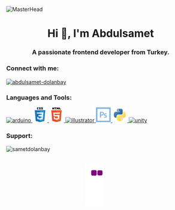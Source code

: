 ![MasterHead](https://media.licdn.com/dms/image/C4E03AQH50QqZRfBtIA/profile-displayphoto-shrink_800_800/0/1653638148958?e=1698278400&v=beta&t=vbWvpEttWVq5Q1sfIJXqqBkMfB-7cAeyfPCscqPEnxA)
<h1 align="center">Hi 👋, I'm Abdulsamet</h1>
<h3 align="center">A passionate frontend developer from Turkey.</h3>

<h3 align="left">Connect with me:</h3>
<p align="left">
<a href="https://linkedin.com/in/abdulsamet-dolanbay" target="blank"><img align="center" src="https://raw.githubusercontent.com/rahuldkjain/github-profile-readme-generator/master/src/images/icons/Social/linked-in-alt.svg" alt="abdulsamet-dolanbay" height="30" width="40" /></a>
</p>

<h3 align="left">Languages and Tools:</h3>
<p align="left"> <a href="https://www.arduino.cc/" target="_blank" rel="noreferrer"> <img src="https://cdn.worldvectorlogo.com/logos/arduino-1.svg" alt="arduino" width="40" height="40"/> </a> <a href="https://www.w3schools.com/css/" target="_blank" rel="noreferrer"> <img src="https://raw.githubusercontent.com/devicons/devicon/master/icons/css3/css3-original-wordmark.svg" alt="css3" width="40" height="40"/> </a> <a href="https://www.w3.org/html/" target="_blank" rel="noreferrer"> <img src="https://raw.githubusercontent.com/devicons/devicon/master/icons/html5/html5-original-wordmark.svg" alt="html5" width="40" height="40"/> </a> <a href="https://www.adobe.com/in/products/illustrator.html" target="_blank" rel="noreferrer"> <img src="https://www.vectorlogo.zone/logos/adobe_illustrator/adobe_illustrator-icon.svg" alt="illustrator" width="40" height="40"/> </a> <a href="https://www.photoshop.com/en" target="_blank" rel="noreferrer"> <img src="https://raw.githubusercontent.com/devicons/devicon/master/icons/photoshop/photoshop-line.svg" alt="photoshop" width="40" height="40"/> </a> <a href="https://www.python.org" target="_blank" rel="noreferrer"> <img src="https://raw.githubusercontent.com/devicons/devicon/master/icons/python/python-original.svg" alt="python" width="40" height="40"/> </a> <a href="https://unity.com/" target="_blank" rel="noreferrer"> <img src="https://www.vectorlogo.zone/logos/unity3d/unity3d-icon.svg" alt="unity" width="40" height="40"/> </a> </p>

<h3 align="left">Support:</h3>
<p><a href="https://www.buymeacoffee.com/sametdolanbay"> <img align="left" src="https://cdn.buymeacoffee.com/buttons/v2/default-yellow.png" height="50" width="210" alt="sametdolanbay" /></a></p><br><br>


![snake gif](https://github.com/dlnbysamet0/dlnbysamet0/blob/output/github-contribution-grid-snake.gif)
